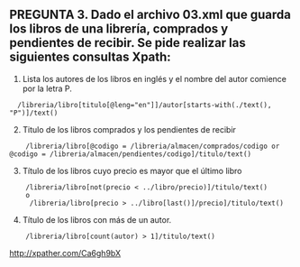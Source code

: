 ## PREGUNTA 3. Dado el archivo 03.xml que guarda los libros de una librería, comprados y pendientes de recibir. Se pide realizar las siguientes consultas Xpath: 

1. Lista los autores de los libros en inglés y el nombre del autor comience por la letra P. 

```
  /libreria/libro[titulo[@leng="en"]]/autor[starts-with(./text(), "P")]/text()
```

<!-- 
[@leng="en"] es para que el idioma que estamos seleccionando sea inglés
[starts-with(./text(), "P")] lo que estamos buscando tiene que comenzar por lo que pongamos entre las comillas dobles
 -->

2. Titulo de los libros comprados y los pendientes de recibir 

```
    /libreria/libro[@codigo = /libreria/almacen/comprados/codigo or @codigo = /libreria/almacen/pendientes/codigo]/titulo/text()
```
<!--
libro[@codigo = /libreria/almacen/comprados/codigo or @codigo = /libreria/almacen/pendientes/codigo]
se emplea or, ya que si se pone AND tendría que aparecer en ambas listas(comprado y pendiente) para que aparezca en el resultado 
-->


<!--
/libreria/libro[@codigo = /libreria/almacen/comprados/codigo]/titulo/text()
sólo devuelve los titulos de los libros comprados, falta los pendientes
-->

3. Título de los libros cuyo precio es mayor que el último libro 

```
    /libreria/libro[not(precio < ../libro/precio)]/titulo/text()
    o
     /libreria/libro[precio > ../libro[last()]/precio]/titulo/text()
```

<!--
la siguiente ruta no funciona si se utiliza XPath 1.0
/libreria/libro[precio = max(/libreria/libro/precio)]/titulo/text()
-->

<!--

not(precio < ../libro/precio)
La función not() invierte la condición dentro de ella. Es decir, selecciona los libros cuyo precio no sea menor que el precio de otro libro.


precio < ../libro/precio
Compara el precio de cada libro con los precios de los demás libros en la lista.
-->


4. Título de los libros con más de un autor. 

```
    /libreria/libro[count(autor) > 1]/titulo/text()
```

<!--
count(autor) > 1
selecciona los libros en los que la cantidad de elementos <autor> es mayor que 1
-->


http://xpather.com/Ca6gh9bX 
